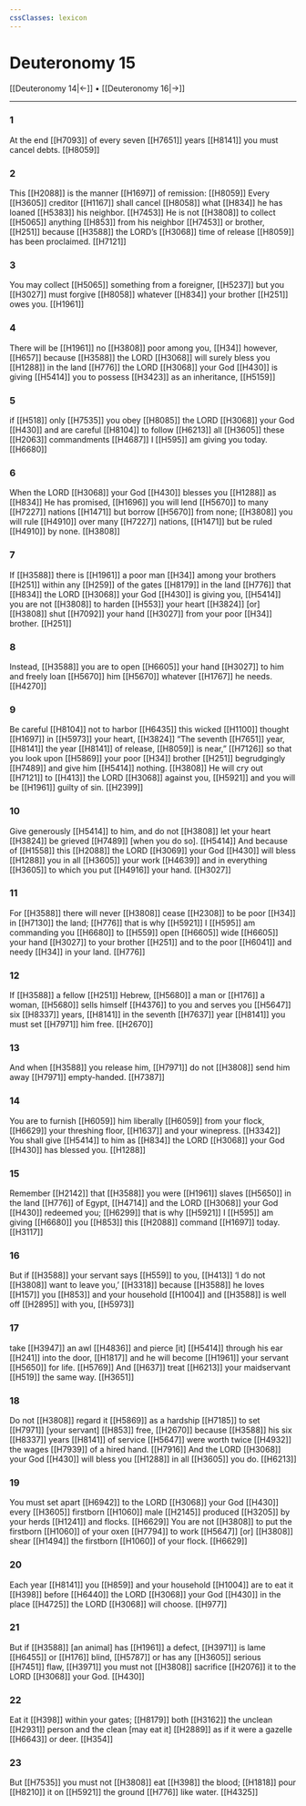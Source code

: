 ```yaml
---
cssClasses: lexicon
---
```


# Deuteronomy 15

[[Deuteronomy 14|←]] • [[Deuteronomy 16|→]]

---

### 1
At the end [[H7093]] of every seven [[H7651]] years [[H8141]] you must cancel debts. [[H8059]]

### 2
This [[H2088]] is the manner [[H1697]] of remission: [[H8059]] Every [[H3605]] creditor [[H1167]] shall cancel [[H8058]] what [[H834]] he has loaned [[H5383]] his neighbor. [[H7453]] He is not [[H3808]] to collect [[H5065]] anything [[H853]] from his neighbor [[H7453]] or brother, [[H251]] because [[H3588]] the LORD’s [[H3068]] time of release [[H8059]] has been proclaimed. [[H7121]]

### 3
You may collect [[H5065]] something from a foreigner, [[H5237]] but you [[H3027]] must forgive [[H8058]] whatever [[H834]] your brother [[H251]] owes you. [[H1961]]

### 4
There will be [[H1961]] no [[H3808]] poor among you, [[H34]] however, [[H657]] because [[H3588]] the LORD [[H3068]] will surely bless you [[H1288]] in the land [[H776]] the LORD [[H3068]] your God [[H430]] is giving [[H5414]] you  to possess [[H3423]] as an inheritance, [[H5159]]

### 5
if [[H518]] only [[H7535]] you obey [[H8085]] the LORD [[H3068]] your God [[H430]] and are careful [[H8104]] to follow [[H6213]] all [[H3605]] these [[H2063]] commandments [[H4687]] I [[H595]] am giving you today. [[H6680]]

### 6
When the LORD [[H3068]] your God [[H430]] blesses you [[H1288]] as [[H834]] He has promised, [[H1696]] you will lend [[H5670]] to many [[H7227]] nations [[H1471]] but borrow [[H5670]] from none; [[H3808]] you will rule [[H4910]] over many [[H7227]] nations, [[H1471]] but be ruled [[H4910]] by none. [[H3808]]

### 7
If [[H3588]] there is [[H1961]] a poor man [[H34]] among  your brothers [[H251]] within any [[H259]] of the gates [[H8179]] in the land [[H776]] that [[H834]] the LORD [[H3068]] your God [[H430]] is giving you, [[H5414]] you are not [[H3808]] to harden [[H553]] your heart [[H3824]] [or] [[H3808]] shut [[H7092]] your hand [[H3027]] from your poor [[H34]] brother. [[H251]]

### 8
Instead, [[H3588]] you are to open [[H6605]] your hand [[H3027]] to him  and freely loan [[H5670]] him [[H5670]] whatever [[H1767]] he needs. [[H4270]]

### 9
Be careful [[H8104]] not to harbor [[H6435]] this wicked [[H1100]] thought [[H1697]] in [[H5973]] your heart, [[H3824]] “The seventh [[H7651]] year, [[H8141]] the year [[H8141]] of release, [[H8059]] is near,” [[H7126]] so that you look upon [[H5869]] your poor [[H34]] brother [[H251]] begrudgingly [[H7489]] and give him [[H5414]] nothing. [[H3808]] He will cry out [[H7121]] to [[H413]] the LORD [[H3068]] against you, [[H5921]] and you will be [[H1961]] guilty of sin. [[H2399]]

### 10
Give generously [[H5414]] to him,  and do not [[H3808]] let your heart [[H3824]] be grieved [[H7489]] [when you do so]. [[H5414]] And because of [[H1558]] this [[H2088]] the LORD [[H3069]] your God [[H430]] will bless [[H1288]] you in all [[H3605]] your work [[H4639]] and in everything [[H3605]] to which you put [[H4916]] your hand. [[H3027]]

### 11
For [[H3588]] there will never [[H3808]] cease [[H2308]] to be poor [[H34]] in [[H7130]] the land; [[H776]] that is why [[H5921]] I [[H595]] am commanding you [[H6680]] to [[H559]] open [[H6605]] wide [[H6605]] your hand [[H3027]] to your brother [[H251]] and to the poor [[H6041]] and needy [[H34]] in your land. [[H776]]

### 12
If [[H3588]] a fellow [[H251]] Hebrew, [[H5680]] a man or [[H176]] a woman, [[H5680]] sells himself [[H4376]] to you  and serves you [[H5647]] six [[H8337]] years, [[H8141]] in the seventh [[H7637]] year [[H8141]] you must set [[H7971]] him free. [[H2670]]

### 13
And when [[H3588]] you release him, [[H7971]] do not [[H3808]] send him away [[H7971]] empty-handed. [[H7387]]

### 14
You are to furnish [[H6059]] him liberally [[H6059]] from your flock, [[H6629]] your threshing floor, [[H1637]] and your winepress. [[H3342]] You shall give [[H5414]] to him  as [[H834]] the LORD [[H3068]] your God [[H430]] has blessed you. [[H1288]]

### 15
Remember [[H2142]] that [[H3588]] you were [[H1961]] slaves [[H5650]] in the land [[H776]] of Egypt, [[H4714]] and the LORD [[H3068]] your God [[H430]] redeemed you; [[H6299]] that is why [[H5921]] I [[H595]] am giving [[H6680]] you [[H853]] this [[H2088]] command [[H1697]] today. [[H3117]]

### 16
But if [[H3588]] your servant says [[H559]] to you, [[H413]] ‘I do not [[H3808]] want to leave you,’ [[H3318]] because [[H3588]] he loves [[H157]] you [[H853]] and your household [[H1004]] and [[H3588]] is well off [[H2895]] with you, [[H5973]]

### 17
take [[H3947]] an awl [[H4836]] and pierce [it] [[H5414]] through his ear [[H241]] into the door, [[H1817]] and he will become [[H1961]] your  servant [[H5650]] for life. [[H5769]] And [[H637]] treat [[H6213]] your maidservant [[H519]] the same way. [[H3651]]

### 18
Do not [[H3808]] regard it [[H5869]] as a hardship [[H7185]] to set [[H7971]] [your servant] [[H853]] free, [[H2670]] because [[H3588]] his six [[H8337]] years [[H8141]] of service [[H5647]] were worth twice [[H4932]] the wages [[H7939]] of a hired hand. [[H7916]] And the LORD [[H3068]] your God [[H430]] will bless you [[H1288]] in all [[H3605]] you do. [[H6213]]

### 19
You must set apart [[H6942]] to the LORD [[H3068]] your God [[H430]] every [[H3605]] firstborn [[H1060]] male [[H2145]] produced [[H3205]] by your herds [[H1241]] and flocks. [[H6629]] You are not [[H3808]] to put the firstborn [[H1060]] of your oxen [[H7794]] to work [[H5647]] [or] [[H3808]] shear [[H1494]] the firstborn [[H1060]] of your flock. [[H6629]]

### 20
Each year [[H8141]] you [[H859]] and your household [[H1004]] are to eat it [[H398]] before [[H6440]] the LORD [[H3068]] your God [[H430]] in the place [[H4725]] the LORD [[H3068]] will choose. [[H977]]

### 21
But if [[H3588]] [an animal] has [[H1961]] a defect, [[H3971]] is lame [[H6455]] or [[H176]] blind, [[H5787]] or has any [[H3605]] serious [[H7451]] flaw, [[H3971]] you must not [[H3808]] sacrifice [[H2076]] it to the LORD [[H3068]] your God. [[H430]]

### 22
Eat it [[H398]] within your gates; [[H8179]] both [[H3162]] the unclean [[H2931]] person and the clean [may eat it] [[H2889]] as if it were a gazelle [[H6643]] or deer. [[H354]]

### 23
But [[H7535]] you must not [[H3808]] eat [[H398]] the blood; [[H1818]] pour [[H8210]] it on [[H5921]] the ground [[H776]] like water. [[H4325]]

